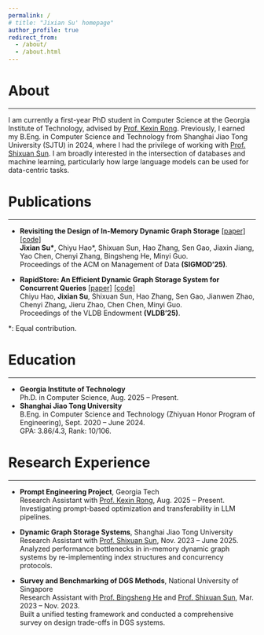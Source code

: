 ```yaml
---
permalink: /
# title: "Jixian Su' homepage"
author_profile: true
redirect_from: 
  - /about/
  - /about.html
---
```


About
======
---

I am currently a first-year PhD student in Computer Science at the Georgia Institute of Technology, advised by [Prof. Kexin Rong](https://kexinrong.github.io/). Previously, I earned my B.Eng. in Computer Science and Technology from Shanghai Jiao Tong University (SJTU) in 2024, where I had the privilege of working with [Prof. Shixuan Sun](https://shixuansun.github.io/). I am broadly interested in the intersection of databases and machine learning, particularly how large language models can be used for data-centric tasks.

Publications
======
---

* **Revisiting the Design of In-Memory Dynamic Graph Storage** [[paper]](https://dl.acm.org/doi/abs/10.1145/3709720) [[code]](https://github.com/SJTU-Liquid/DynamicGraphStorage) <br> **Jixian Su\***, Chiyu Hao\*, Shixuan Sun, Hao Zhang, Sen Gao, Jiaxin Jiang, Yao Chen, Chenyi Zhang, Bingsheng He, Minyi Guo. <br> Proceedings of the ACM on Management of Data **(SIGMOD’25)**.

* **RapidStore: An Efficient Dynamic Graph Storage System for Concurrent Queries** [[paper]](https://arxiv.org/abs/2507.00839) [[code]](https://github.com/SJTU-Liquid/RapidStore) <br> Chiyu Hao, **Jixian Su**, Shixuan Sun, Hao Zhang, Sen Gao, Jianwen Zhao, Chenyi Zhang, Jieru Zhao, Chen Chen, Minyi Guo. <br> Proceedings of the VLDB Endowment **(VLDB’25)**.

*: Equal contribution.


Education
======
---
* **Georgia Institute of Technology** <br> Ph.D. in Computer Science, Aug. 2025 – Present.
* **Shanghai Jiao Tong University** <br> B.Eng. in Computer Science and Technology (Zhiyuan Honor Program of Engineering), Sept. 2020 – June 2024. <br> GPA: 3.86/4.3, Rank: 10/106.

Research Experience
======
---
* **Prompt Engineering Project**, Georgia Tech <br>
  Research Assistant with [Prof. Kexin Rong](https://kexinrong.github.io/), Aug. 2025 – Present. <br>
  Investigating prompt-based optimization and transferability in LLM pipelines.

* **Dynamic Graph Storage Systems**, Shanghai Jiao Tong University <br>
  Research Assistant with [Prof. Shixuan Sun](https://shixuansun.github.io/), Nov. 2023 – June 2025. <br>
  Analyzed performance bottlenecks in in-memory dynamic graph systems by re-implementing index structures and concurrency protocols.

* **Survey and Benchmarking of DGS Methods**, National University of Singapore <br>
  Research Assistant with [Prof. Bingsheng He](https://www.comp.nus.edu.sg/~hebs/) and [Prof. Shixuan Sun](https://shixuansun.github.io/), Mar. 2023 – Nov. 2023. <br>
  Built a unified testing framework and conducted a comprehensive survey on design trade-offs in DGS systems.